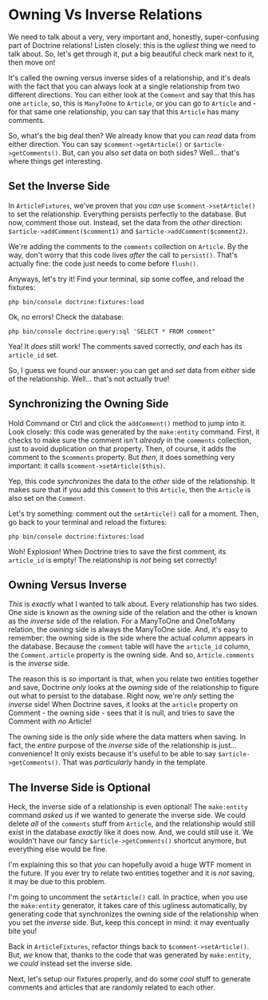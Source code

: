 # Owning Vs Inverse Relations

We need to talk about a very, very important and, honestly, super-confusing part
of Doctrine relations! Listen closely: this is the *ugliest* thing we need to talk
about. So, let's get through it, put a big beautiful check mark next to it, then
move on!

It's called the owning versus inverse sides of a relationship, and it's deals with
the fact that you can always look at a single relationship from two different
directions. You can either look at the `Comment` and say that this has one `article`,
so, this is `ManyToOne` to `Article`, or you can go to `Article` and - for that
same one relationship, you can say that this `Article` has many comments.

So, what's the big deal then? We already know that you can *read* data from either
direction. You can say `$comment->getArticle()` or `$article->getComments()`. But,
can you also *set* data on both sides? Well... that's where things get interesting.

## Set the Inverse Side

In `ArticleFixtures`, we've proven that you *can* use `$comment->setArticle()` to
set the relationship. Everything persists perfectly to the database.
But now, comment those out. Instead, set the data from the *other* direction:
`$article->addComment($comment1)` and `$article->addComment($comment2)`.

We're adding the comments to the `comments` collection on `Article`. By the way,
don't worry that this code lives *after* the call to `persist()`. That's actually
fine: the code just needs to come before `flush()`.

Anyways, let's try it! Find your terminal, sip some coffee, and reload the fixtures:

```terminal
php bin/console doctrine:fixtures:load
```

Ok, no errors! Check the database:

```terminal
php bin/console doctrine:query:sql 'SELECT * FROM comment"
```

Yea! It *does* still work! The comments saved correctly, *and* each has its
`article_id` set.

So, I guess we found our answer: you can get and *set* data from *either* side of
the relationship. Well... that's not actually true!

## Synchronizing the Owning Side

Hold Command or Ctrl and click the `addComment()` method to jump into it. Look
closely: this code was generated by the `make:entity` command. First, it checks
to make sure the comment isn't *already* in the `comments` collection, just to avoid
duplication on that property. Then, of course, it adds the comment to the `$comments`
property. But *then*, it does something very important: it calls `$comment->setArticle($this)`.

Yep, this code *synchronizes* the data to the *other* side of the relationship.
It makes sure that if you add this `Comment` to this `Article`, then the `Article`
is also set on the `Comment`.

Let's try something: comment out the `setArticle()` call for a moment. Then, go
back to your terminal and reload the fixtures:

```terminal-silent
php bin/console doctrine:fixtures:load
```

Woh! Explosion! When Doctrine tries to save the first comment, its `article_id` is
empty! The relationship is *not* being set correctly!

## Owning Versus Inverse

*This* is *exactly* what I wanted to talk about. Every relationship has two
sides. One side is known as the *owning* side of the relation and the other
is known as the *inverse* side of the relation. For a ManyToOne and OneToMany relation, 
the *owning* side is always the ManyToOne side. And, it's easy to remember: the owning 
side is the side where the actual *column* appears in the database. Because the 
`comment` table will have the `article_id` column, the `Comment.article` property 
is the owning side. And so, `Article.comments` is the *inverse* side.

The reason this is *so* important is that, when you relate two entities together
and save, Doctrine *only* looks at the *owning* side of the relationship to figure
out what to persist to the database. Right now, we're *only* setting the *inverse*
side! When Doctrine saves, it looks at the `article` property on Comment - the
owning side - sees that it is null, and tries to save the Comment with *no* Article!

The owning side is the *only* side where the data matters when saving.
In fact, the *entire* purpose of the *inverse* side of the relationship is just...
convenience! It only exists because it's useful to be able to say
`$article->getComments()`. That was *particularly* handy in the template.

## The Inverse Side is Optional

Heck, the inverse side of a relationship is even optional! The `make:entity`
command *asked* us if we wanted to generate the inverse side. We could delete *all*
of the `comments` stuff from `Article`, and the relationship would still exist in
the database *exactly* like it does now. And, we could still use it. We wouldn't
have our fancy `$article->getComments()` shortcut anymore, but everything else
would be fine.

I'm explaining this so that *you* can hopefully avoid a huge WTF moment in the
future. If you ever try to relate two entities together and it is *not* saving,
it may be due to this problem.

I'm going to uncomment the `setArticle()` call. In practice, when you use the
`make:entity` generator, it takes care of this ugliness automatically, by generating
code that synchronizes the owning side of the relationship when you set the
*inverse* side. But, keep this concept in mind: it may eventually bite you!

Back in `ArticleFixtures`, refactor things back to `$comment->setArticle()`.
But, *we* know that, thanks to the code that was generated by `make:entity`,
we *could* instead set the inverse side.

Next, let's setup our fixtures properly, and do some *cool* stuff to generate
comments and articles that are randomly related to each other.
